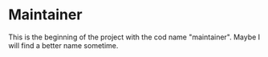 # Maintainer

This is the beginning of the project with the cod name "maintainer". 
Maybe I will find a better name sometime.